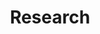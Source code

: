 ---
title: Research
summary: My courses
type: landing

cascade:
  - _target:
      kind: page
    params:
      show_breadcrumb: true

sections:
  - block: collection
    id: research
    content:
      title: Teaching
      filters:
        folders:
          - research
    design:
      view: article-grid
      columns: 2
---